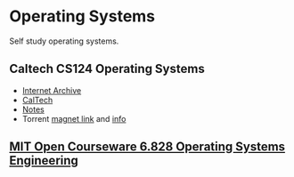 # Operating Systems
Self study operating systems.

## Caltech CS124 Operating Systems
- [Internet Archive](https://archive.org/details/caltech-cs124-operating-systems/)
- [CalTech](http://users.cms.caltech.edu/~donnie/cs124/lectures/)
- [Notes](https://peterchen.xyz/Operating%20System/cs124/)
- Torrent [magnet link](magnet:?xt=urn:btih:8835f0ca640ca9405f32c7d00c140cc16fcfa078&tr=http%3A%2F%2Facademictorrents.com%2Fannounce.php&tr=udp%3A%2F%2Ftracker.coppersurfer.tk%3A6969&tr=udp%3A%2F%2Ftracker.opentrackr.org%3A1337%2Fannounce&tr=udp%3A%2F%2Ftracker.leechers-paradise.org%3A6969) and [info](https://academictorrents.com/details/8835f0ca640ca9405f32c7d00c140cc16fcfa078)

## [MIT Open Courseware 6.828 Operating Systems Engineering](https://github.com/argosopentech/operating-systems-engineering)
